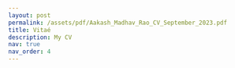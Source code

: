 ```yaml
---
layout: post
permalink: /assets/pdf/Aakash_Madhav_Rao_CV_September_2023.pdf
title: Vitaé
description: My CV
nav: true
nav_order: 4
---
```

